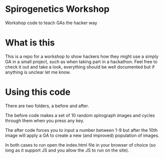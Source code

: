 # Spirogenetics Workshop
Workshop code to teach GAs the hacker way

# What is this
This is a repo for a workshop to show hackers how they might use a simply GA in a small project, such as when taking part in a hackathon. Feel free to check it out and take a look, everything should be well documented but if anything is unclear let me know.

# Using this code
There are two folders, a before and after. 

The before code makes a set of 10 random spirograph images and cycles through them when you press any key. 

The after code forces you to input a number between 1-9 but after the 10th image will apply a GA to create a new (and improved) population of images. 

In both cases to run open the index.html file in your browser of choice (so long as it support JS and you allow the JS to run on the site). 
